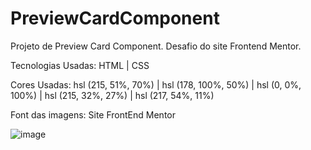 # PreviewCardComponent

Projeto de Preview Card Component. Desafio do site Frontend Mentor. 

Tecnologias Usadas: HTML | CSS 

Cores Usadas: hsl (215, 51%, 70%) | hsl (178, 100%, 50%) | hsl (0, 0%, 100%) |  hsl (215, 32%, 27%) | hsl (217, 54%, 11%)

Font das imagens: Site FrontEnd Mentor


![image](https://github.com/NathaliaFernandes28/PreviewCardComponent/assets/88513545/5a347c8d-d6b6-4524-9c73-4d1b69ea5b3d)
